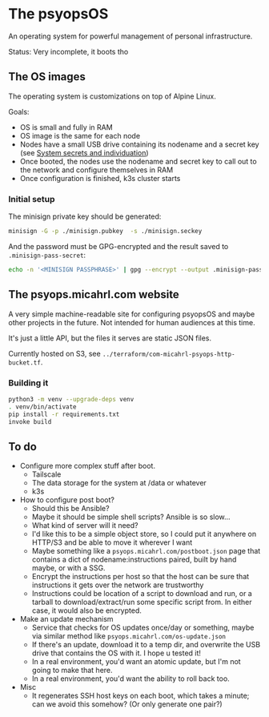 # The psyopsOS

An operating system for powerful management of personal infrastructure.

Status: Very incomplete, it boots tho

## The OS images

The operating system is customizations on top of Alpine Linux.

Goals:

- OS is small and fully in RAM
- OS image is the same for each node
- Nodes have a small USB drive containing its nodename and a secret key (see [System secrets and individuation](./docs/system-secrets-individuation.md))
- Once booted, the nodes use the nodename and secret key to call out to the network and configure themselves in RAM
- Once configuration is finished, k3s cluster starts

### Initial setup

The minisign private key should be generated:

```sh
minisign -G -p ./minisign.pubkey  -s ./minisign.seckey
```

And the password must be GPG-encrypted and the result saved to `.minisign-pass-secret`:

```sh
echo -n '<MINISIGN PASSPHRASE>' | gpg --encrypt --output .minisign-pass-secret --recipient conspirator@PSYOPS
```

## The psyops.micahrl.com website

A very simple machine-readable site for configuring psyopsOS and maybe other projects in the future.
Not intended for human audiences at this time.

It's just a little API, but the files it serves are static JSON files.

Currently hosted on S3, see `../terraform/com-micahrl-psyops-http-bucket.tf`.

### Building it

```sh
python3 -m venv --upgrade-deps venv
. venv/bin/activate
pip install -r requirements.txt
invoke build
```

## To do

- Configure more complex stuff after boot.
    - Tailscale
    - The data storage for the system at /data or whatever
    - k3s
- How to configure post boot?
    - Should this be Ansible?
    - Maybe it should be simple shell scripts? Ansible is so slow...
    - What kind of server will it need?
    - I'd like this to be a simple object store, so I could put it anywhere on HTTP/S3 and be able to move it wherever I want
    - Maybe something like a `psyops.micahrl.com/postboot.json` page that contains a dict of nodename:instructions paired, built by hand maybe, or with a SSG.
    - Encrypt the instructions per host so that the host can be sure that instructions it gets over the network are trustworthy
    - Instructions could be location of a script to download and run, or a tarball to download/extract/run some specific script from. In either case, it would also be encrypted.
- Make an update mechanism
    - Service that checks for OS updates once/day or something, maybe via similar method like `psyops.micahrl.com/os-update.json`
    - If there's an update, download it to a temp dir, and overwrite the USB drive that contains the OS with it. I hope u tested it!
    - In a real environment, you'd want an atomic update, but I'm not going to make that here.
    - In a real environment, you'd want the ability to roll back too.
- Misc
    - It regenerates SSH host keys on each boot, which takes a minute; can we avoid this somehow? (Or only generate one pair?)
